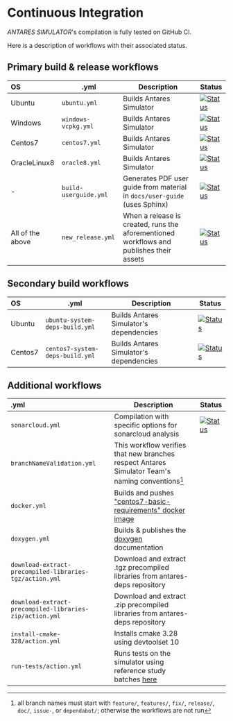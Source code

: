 # Continuous Integration
*ANTARES SIMULATOR*'s compilation is fully tested on GitHub CI.

Here is a description of workflows with their associated status.

## Primary build & release workflows

| OS               | .yml                  | Description                                                                             | Status                                               |
|:-----------------|-----------------------|-----------------------------------------------------------------------------------------|------------------------------------------------------|
| Ubuntu           | `ubuntu.yml`          | Builds Antares Simulator                                                                | [![Status][ubuntu_ci_svg]][ubuntu_ci_link]           |
| Windows          | `windows-vcpkg.yml`   | Builds Antares Simulator                                                                | [![Status][windows_ci_svg]][windows_ci_link]         |
| Centos7          | `centos7.yml`         | Builds Antares Simulator                                                                | [![Status][centos_ci_svg]][centos_ci_link]           |
| OracleLinux8     | `oracle8.yml`         | Builds Antares Simulator                                                                | [![Status][oraclelinux_ci_svg]][oraclelinux_ci_link] |
| -                | `build-userguide.yml` | Generates PDF user guide from material in `docs/user-guide` (uses Sphinx)               | [![Status][userguide_svg]][userguide_link]           |
| All of the above | `new_release.yml`     | When a release is created, runs the aforementioned workflows and publishes their assets | [![Status][new_release_svg]][new_release_link]       |

## Secondary build workflows

| OS      | .yml                            | Description                             | Status                                                     |
|:--------|---------------------------------|-----------------------------------------|------------------------------------------------------------|
| Ubuntu  | `ubuntu-system-deps-build.yml`  | Builds Antares Simulator's dependencies | [![Status][ubuntu_deps_build_svg]][ubuntu_deps_build_link] |
| Centos7 | `centos7-system-deps-build.yml` | Builds Antares Simulator's dependencies | [![Status][centos_deps_build_svg]][centos_deps_build_link] |

## Additional workflows

| .yml                                                    | Description                                                                                                       | Status                                       |
|:--------------------------------------------------------|-------------------------------------------------------------------------------------------------------------------|----------------------------------------------|
| `sonarcloud.yml`                                        | Compilation with specific options for sonarcloud analysis                                                         | [![Status][sonarcloud_svg]][sonarcloud_link] |
| `branchNameValidation.yml`                              | This workflow verifies that new branches respect Antares Simulator Team's naming conventions[^1]                  |                                              |
| `docker.yml`                                            | Builds and pushes ["centos7-basic-requirements" docker image](https://hub.docker.com/r/antaresrte/rte-antares)    |                                              |
| `doxygen.yml`                                           | Builds & publishes the [doxygen](https://antaressimulatorteam.github.io/Antares_Simulator/doxygen/) documentation |                                              |
| `download-extract-precompiled-libraries-tgz/action.yml` | Download and extract .tgz precompiled libraries from antares-deps repository                                      |                                              |
| `download-extract-precompiled-libraries-zip/action.yml` | Download and extract .zip precompiled libraries from antares-deps repository                                      |                                              |
| `install-cmake-328/action.yml`                          | Installs cmake 3.28 using devtoolset 10                                                                           |                                              |
| `run-tests/action.yml`                                  | Runs tests on the simulator using reference study batches [here](https://github.com/AntaresSimulatorTeam/SimTest) |                                              |

[^1]: all branch names must start with `feature/`, `features/`, `fix/`, `release/`, `doc/`, `issue-`, or `dependabot/`; otherwise the workflows are not run

[ubuntu_ci_svg]: https://github.com/AntaresSimulatorTeam/Antares_Simulator/workflows/Ubuntu%20CI%20(push%20and/or%20release)/badge.svg
[ubuntu_ci_link]: https://github.com/AntaresSimulatorTeam/Antares_Simulator/actions?query=workflow%3A"Ubuntu%20CI%20(push%20and/or%20release)"

[ubuntu_deps_build_svg]: https://github.com/AntaresSimulatorTeam/Antares_Simulator/workflows/Ubuntu%20CI%20(deps.%20compilation)/badge.svg
[ubuntu_deps_build_link]: https://github.com/AntaresSimulatorTeam/Antares_Simulator/actions?query=workflow%3A"Ubuntu%20CI%20(deps.%20compilation)"

[windows_ci_only_svg]: https://github.com/AntaresSimulatorTeam/Antares_Simulator/workflows/Windows%20CI%20(pre-compiled%20only)/badge.svg
[windows_ci_only_link]: https://github.com/AntaresSimulatorTeam/Antares_Simulator/actions?query=workflow%3A"Windows%20CI%20(pre-compiled%20only)"

[windows_ci_svg]: https://github.com/AntaresSimulatorTeam/Antares_Simulator/workflows/Windows%20CI%20(VCPKG%20and%20pre-compiled)/badge.svg
[windows_ci_link]: https://github.com/AntaresSimulatorTeam/Antares_Simulator/actions?query=workflow%3A"Windows%20CI%20(VCPKG%20and%20pre-compiled)"

[centos_deps_build_svg]: https://github.com/AntaresSimulatorTeam/Antares_Simulator/workflows/Centos7%20CI%20(deps.%20compilation)/badge.svg
[centos_deps_build_link]: https://github.com/AntaresSimulatorTeam/Antares_Simulator/actions?query=workflow%3A"Centos7%20CI%20(deps.%20compilation)"

[centos_ci_svg]: https://github.com/AntaresSimulatorTeam/Antares_Simulator/workflows/Centos7%20CI%20(push%20and/or%20release)/badge.svg
[centos_ci_link]: https://github.com/AntaresSimulatorTeam/Antares_Simulator/actions?query=workflow%3A"Centos7%20CI%20(push%20and/or%20release)"

[oraclelinux_ci_svg]: https://github.com/AntaresSimulatorTeam/Antares_Simulator/workflows/Oracle%208%20CI%20(push%20and/or%20release)/badge.svg
[oraclelinux_ci_link]: https://github.com/AntaresSimulatorTeam/Antares_Simulator/actions?query=workflow%3A"Oracle%208%20CI%20(push%20and/or%20release)"

[sonarcloud_svg]: https://github.com/AntaresSimulatorTeam/Antares_Simulator/workflows/SonarCloud/badge.svg
[sonarcloud_link]: https://github.com/AntaresSimulatorTeam/Antares_Simulator/actions?query=workflow%3A"SonarCloud"

[userguide_svg]: https://github.com/AntaresSimulatorTeam/Antares_Simulator/workflows/Build%20Userguide%20pdf/badge.svg
[userguide_link]: https://github.com/AntaresSimulatorTeam/Antares_Simulator/actions?query=workflow%3A"Build%20Userguide%20pdf"

[new_release_svg]: https://github.com/AntaresSimulatorTeam/Antares_Simulator/workflows/Create%20new%20release/badge.svg
[new_release_link]: https://github.com/AntaresSimulatorTeam/Antares_Simulator/actions?query=workflow%3A"Create%20new%20release"
